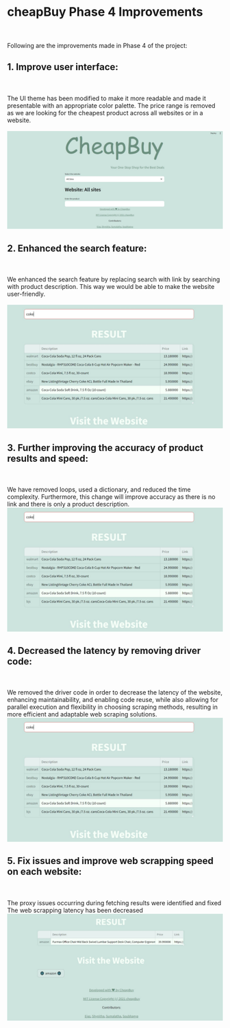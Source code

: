 # cheapBuy Phase 4 Improvements
<br><br>
Following are the improvements made in Phase 4 of the project:
## **1. Improve user interface:**
<br><br>
The UI theme has been modified to make it more readable and made it presentable with an appropriate color palette. 
The price range is removed as we are looking for the cheapest product across all websites or in a website.<br>
<br>
<img src = "https://github.com/EZ7051/cheapBuy/blob/main/media/home1.jpeg">
<br>

## **2. Enhanced the search feature:**
<br><br>
We enhanced the search feature by replacing search with link by searching with product description. This way we would be able to make the website user-friendly.<br>
<br>
<img src = "https://github.com/EZ7051/cheapBuy/blob/main/media/results.jpeg">
<br>

## **3. Further improving the accuracy of product results and speed:**
<br><br>
We have removed loops, used a dictionary, and reduced the time complexity. Furthermore, this change will improve accuracy as there is no link and there is only a product description.<br>
<img src = "https://github.com/EZ7051/cheapBuy/blob/main/media/results.jpeg">
<br>

## **4. Decreased the latency by removing driver code:**
<br><br>
We removed the driver code in order to decrease the latency of the website, enhancing maintainability, and enabling code reuse, while also allowing for parallel execution and flexibility in choosing scraping methods, resulting in more efficient and adaptable web scraping solutions.<br>
<img src = "https://github.com/EZ7051/cheapBuy/blob/main/media/results.jpeg">
<br>

## **5. Fix issues and improve web scrapping speed on each website:**
<br><br>
The proxy issues occurring during fetching results were identified and fixed<br>
The web scrapping latency has been decreased <br>
<img src = "https://github.com/EZ7051/cheapBuy/blob/main/media/home.jpeg">
<br>
